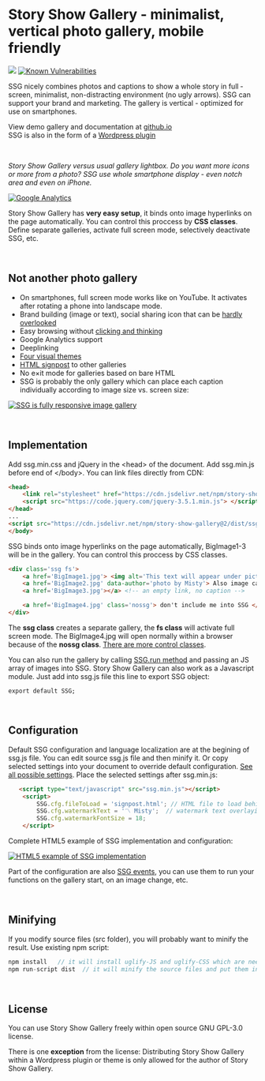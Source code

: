 # Story Show Gallery - minimalist, vertical photo gallery, mobile friendly

[![](https://data.jsdelivr.com/v1/package/npm/story-show-gallery/badge?style=rounded)](https://www.jsdelivr.com/package/npm/story-show-gallery)
[![Known Vulnerabilities](https://snyk.io/test/npm/story-show-gallery/2.9.3/badge.svg)](https://snyk.io/test/npm/story-show-gallery/2.9.3)

SSG nicely combines photos and captions to show a whole story in full ­screen, mini­­mal­ist, non-dis­tracting environ­­ment (no ugly arrows). SSG can support your brand and mar­ket­ing. The gallery is vertical - optimized for use on smart­phones.
 
View demo gallery and documentation at [github.io](https://roman-flossler.github.io/StoryShowGallery/) <br>
SSG is also in the form of a [Wordpress plugin](https://roman-flossler.github.io/StoryShowGallery/wordpress/)

<br>

*Story Show Gallery versus usual gallery lightbox. Do you want more icons or more from a photo? SSG use whole smartphone display - even notch area and even on iPhone.*

[![Google Analytics](https://roman-flossler.github.io/StoryShowGallery/img/gallery-compare.jpg)](https://roman-flossler.github.io/StoryShowGallery/#gallery-compare)


Story Show Gallery has **very easy setup**, it binds onto image hyper­links on the page auto­mati­cally. You can control this proccess by **CSS classes**. Define sepa­rate galleries, activate full screen mode, selectively deactivate SSG, etc.

<br>

## Not another photo gallery

- On smartphones, full screen mode works like on You­Tube. It activa­tes after rotating a phone into landscape mode.
- Brand building (image or text), social sharing icon that can be [hardly overlooked](https://roman-flossler.github.io/StoryShowGallery/#brand)
- Easy browsing without [clicking and thinking](https://roman-flossler.github.io/StoryShowGallery/#browsing)
- Goo­gle Analytics support 
- Deeplinking
- [Four visual themes](https://roman-flossler.github.io/StoryShowGallery/#themes)
- [HTML signpost](https://roman-flossler.github.io/StoryShowGallery/#signpost) to other galleries
- No e×it mode for galleries based on bare HTML
- SSG is probably the only gallery which can place each caption individually according to image size vs. screen size:

[![SSG is fully responsive image gallery](https://roman-flossler.github.io/StoryShowGallery/img/story-show-gallery-responsive-modes-fullscreen.jpg)](https://roman-flossler.github.io/StoryShowGallery/#responsive)

<br>

## Implementation

Add ssg.min.css and jQuery in the &lt;head&gt; of the document. Add ssg.min.js before end of &lt;/body&gt;. You can link files directly from CDN:
``` html
<head>
    <link rel="stylesheet" href="https://cdn.jsdelivr.net/npm/story-show-gallery@2/dist/ssg.min.css">
    <script src="https://code.jquery.com/jquery-3.5.1.min.js"> </script>
</head>
...
<script src="https://cdn.jsdelivr.net/npm/story-show-gallery@2/dist/ssg.min.js"></script>
</body>
```


SSG binds onto image hyper­links on the page auto­mati­cally, BigImage1-3 will be in the gallery. You can control this proccess by CSS classes. 
``` html
<div class='ssg fs'>
    <a href='BigImage1.jpg'> <img alt='This text will appear under picture as a caption' src='thumbnail.jpg'> </a>
    <a href='BigImage2.jpg' data-author='photo by Misty'> Also image caption </a>
    <a href='BigImage3.jpg'></a> <!-- an empty link, no caption -->

    <a href='BigImage4.jpg' class='nossg'> don't include me into SSG </a>
</div>
```
The **ssg class** creates a separate gallery, the **fs class** will activate full screen mode. 
The BigImage4.jpg will open normally within a browser because of the **nossg class**.  [There are more control classes](https://roman-flossler.github.io/StoryShowGallery/#classes).

You can also run the gallery by calling [SSG.run method](https://roman-flossler.github.io/StoryShowGallery/#ssg-run) and passing an JS array of images into SSG.
Story Show Gallery can also work as a Javascript module. Just add into ssg.js file this line to export SSG object:
```
export default SSG;
```

<br>

##  Configuration
Default SSG configuration and language localization are at the begining of ssg.js file. You can edit source ssg.js file and then minify it. 
Or copy selected settings into your document to override default configuration. [See all possible settings](https://roman-flossler.github.io/StoryShowGallery/#SSGconfig). Place the selected settings after ssg.min.js: 

``` html
   <script type="text/javascript" src="ssg.min.js"></script>    
    <script>
        SSG.cfg.fileToLoad = 'signpost.html'; // HTML file to load behind the gallery
        SSG.cfg.watermarkText = '〽️ Misty';  // watermark text overlaying a photo
        SSG.cfg.watermarkFontSize = 18;
    </script>
```    
Complete HTML5 example of SSG implementation and configuration:

[![HTML5 example of SSG implementation](https://roman-flossler.github.io/StoryShowGallery/img/html5-sample-source-code-ssg.png)](https://roman-flossler.github.io/StoryShowGallery/#html5)

Part of the configuration are also [SSG events](https://roman-flossler.github.io/StoryShowGallery/#events), you can use them to run your functions on the gallery start, on an image change, etc.

<br>

## Minifying
If you modify source files (src folder), you will probably want to minify the result. Use existing npm script:
``` js
npm install   // it will install uglify-JS and uglify-CSS which are needed for minifying
npm run-script dist  // it will minify the source files and put them into the dist directory. 
```

<br>

## License
You can use Story Show Gallery freely within open source GNU GPL-3.0 license.<br>

There is one **exception** from the license: Distributing Story Show Gallery within a Wordpress plugin or theme is only allowed for the author of Story Show Gallery.
